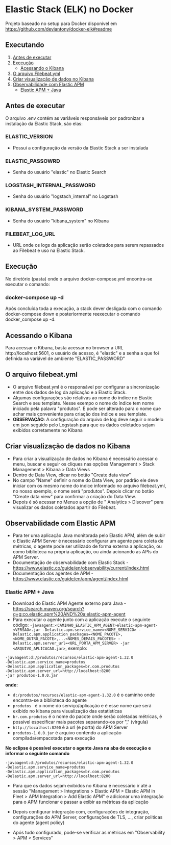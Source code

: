 # Elastic Stack (ELK) no Docker

Projeto baseado no setup para Docker disponível em https://github.com/deviantony/docker-elk#readme

## Executando

1. [Antes de executar](#antes-de-executar)
1. [Execução](#execução)
    * [Acessando o Kibana](#acessando-o-kibana)
1. [O arquivo Filebeat.yml](#o-arquivo-filebeat.yml)
1. [Criar visualização de dados no Kibana](#criar-visualização-de-dados-no-Kibana)
1. [Observabilidade com Elastic APM](#observabilidade-com-elastic-apm)
    * [Elastic APM + Java](#elastic-apm--java)

## Antes de executar
O arquivo .env contém as variáveis responsáveis por padronizar a instalação da Elastic Stack, são elas:

### ELASTIC_VERSION
* Possui a configuração da versão da Elastic Stack a ser instalada

### ELASTIC_PASSOWRD
* Senha do usuário "elastic" no Elastic Search

### LOGSTASH_INTERNAL_PASSWORD
* Senha do usuário "logstach_internal" no Logstash

### KIBANA_SYSTEM_PASSWORD
* Senha do usuário "kibana_system" no Kibana

### FILEBEAT_LOG_URL
* URL onde os logs da aplicação serão coletados para serem repassados ao Filebeat e uso na Elastic Stack.

## Execução

No diretório (pasta) onde o arquivo docker-compose.yml encontra-se executar o comando: 

### docker-compose up -d

Após concluída toda a execução, a stack dever desligada com o comando docker-compose down e posteriormente reexecutar o comando docker_compose up -d.

## Acessando o Kibana
Para acessar o Kibana, basta acessar no browser a URL http://localhost:5601, o usuário de acesso, é "elastic" e a senha a que foi definida na variável de ambiente "ELASTIC_PASSWORD"

## O arquivo filebeat.yml
* O arquivo filebeat.yml é o responsável por configurar a sincronização entre dos dados de log da aplicação e a Elastic Stack.
* Algumas configurações são relativas ao nome do índice no Elastic Search e seu template. Nesse exempo o nome do índice tem nome iniciado pela palavra "produtos". E pode ser alterado para o nome que achar mais conveniente para criação dos índice e seu template.
* **OBSERVAÇÃO**: A configuração do arquivo de log deve seguir o modelo em json seguido pelo Logstash para que os dados coletados sejam exibidos corretamente no Kibana

## Criar visualização de dados no Kibana
* Para criar a visualização de dados no Kibana é necessário acessar o menu, buscar e seguir os cliques nas opções Management > Stack Management > Kibana > Data Views
* Dentro de Data View, clicar no botão "Create data view"
* No campo "Name" definir o nome do Data View, por padrão ele deve iniciar com os mesmo nome do índice informado no arquivo filebeat.yml, no nosso exemplo, o nome será "produtos". Depois clicar no botão "Create data view" para confirmar a criação do Data View.
* Depois é só acessar no Menuo a opção de " Analytics > Discover" para visualizar os dados coletados apartir do Filebeat.

## Observabilidade com Elastic APM
* Para ter uma aplicação Java monitorada pelo Elastic APM, além de subir o Elastic APM Server é necessário configurar um agente para coleta de métricas, o agente pode ser utilizado de forma externa a aplicação, ou como biblioteca na própria aplicação, ou ainda acionando as APIs do APM Server.
* Documentação de observabilidade com Elastic Stack - https://www.elastic.co/guide/en/observability/current/index.html
* Documentação dos agentes de APM - https://www.elastic.co/guide/en/apm/agent/index.html

### Elastic APM + Java
* Download do Elastic APM Agente externo para Java - https://search.maven.org/search?q=g:co.elastic.apm%20AND%20a:elastic-apm-agent
* Para executar o agente junto com a aplicação execute o seguinte código: ```-javaagent:<CAMINHO_ELASTIC_APM_AGENT>elastic-apm-agent-<VERSAO>.jar -Delastic.apm.service_name=<NOME_SERVICO> -Delastic.apm.application_packages=<NOME_PACOTE>,<NOME_OUTRO_PACOTE>,...<NOMES_DEMAIS_PACOTES> -Delastic.apm.server_url=<URL_PORTA_APM_SERVER> -jar <ARQUIVO_APLICACAO.jar>```, exemplo:
```
-javaagent:d:/produtos/recursos/elastic-apm-agent-1.32.0 
-Delastic.apm.service_name=produtos 
-Delastic.apm.application_packages=br.com.produtos 
-Delastic.apm.server_url=http://localhost:8200
-jar produtos-1.0.0.jar
```
**onde:**
- ```d:/produtos/recursos/elastic-apm-agent-1.32.0``` é o caminho onde encontra-se a biblioteca do agente
- ```produtos ``` é o nome do serviço/aplicação e é esse nome que será exibido no kibana para visualização das estatistícas
- ```br.com.produtos``` é o nome do pacote onde serão coletadas métricas, é possível especificar mais pacotes separando-os por "," (vírgula)
- ```http://localhost:8200``` é a url (e porta) do APM Server 
- ```produtos-1.0.0.jar``` é arquivo contendo a aplicação compilada/empacotada para execução

**No eclipse é possível executar o agente Java na aba de execução e informar o seguinte comando**
```
-javaagent:d:/produtos/recursos/elastic-apm-agent-1.32.0 
-Delastic.apm.service_name=produtos 
-Delastic.apm.application_packages=br.com.produtos 
-Delastic.apm.server_url=http://localhost:8200
```

* Para que os dados sejam exibidos no Kibana é necessário ir até a sessão  "Management > Integrations > Elastic APM > Elastic APM in Fleet > APM Integration > Add Elastic APM" e adicionar uma integração para o APM funcionar e passar a exibir as métricas da aplicação
* Depois configurar integração com, configurações de integração, configurações do APM Server, configurações de TLS, ..., criar politícas do agente (agent policy)

* Após tudo configurado, pode-se verificar as métricas em "Observability > APM > Services"